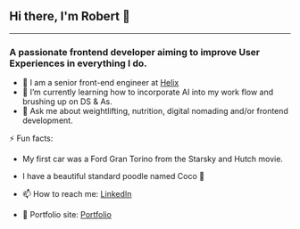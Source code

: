 ## Hi there, I'm Robert 👋

---

### A passionate frontend developer aiming to improve User Experiences in everything I do.

- 🧬 I am a senior front-end engineer at [Helix](helix.com)
- 🌱 I’m currently learning how to incorporate AI into my work flow and brushing up on DS & As.
- 💬 Ask me about weightlifting, nutrition, digital nomading and/or frontend development.

⚡  Fun facts:
- My first car was a Ford Gran Torino from the Starsky and Hutch movie.
- I have a beautiful standard poodle named Coco 🐩

- 📫 How to reach me: [LinkedIn](https://www.linkedin.com/in/robertcrocker/)
- 🎯 Portfolio site: [Portfolio](https://robcrock.com)
